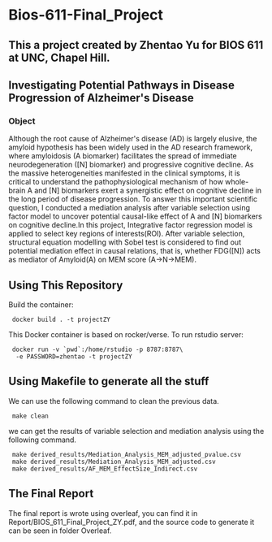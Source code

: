 # Bios-611-Final_Project
This a project created by Zhentao Yu for BIOS 611 at UNC, Chapel Hill.
------------------------

Investigating Potential Pathways in Disease Progression of Alzheimer's Disease
--------

### Object

Although the root cause of Alzheimer's disease (AD) is largely elusive, the amyloid hypothesis has been widely used in the AD research framework, where amyloidosis  (A biomarker) facilitates the spread of immediate neurodegeneration ([N] biomarker) and progressive cognitive decline. As the massive heterogeneities manifested in the clinical symptoms, it is critical to understand the pathophysiological mechanism of how whole-brain A and [N] biomarkers exert a synergistic effect on cognitive decline in the long period of disease progression. To answer this important scientific question, I conducted a mediation analysis after variable selection using factor model to uncover potential causal-like effect of A and [N] biomarkers on cognitive decline.In this project, Integrative factor regression model is applied to select key regions of interests(ROI). After variable selection, structural equation modelling with Sobel test is considered to find out potential mediation effect in causal relations, that is, whether FDG([N]) acts as mediator of Amyloid(A) on MEM score (A→N→MEM).



Using This Repository
-----
Build the container:

     docker build . -t projectZY

This Docker container is based on rocker/verse. To run rstudio server:

     docker run -v `pwd`:/home/rstudio -p 8787:8787\
      -e PASSWORD=zhentao -t projectZY
      
Using Makefile to generate all the stuff
-----
We can use the following command to clean the previous data.

     make clean
    
we can get the results of variable selection and mediation analysis using the following command.

     make derived_results/Mediation_Analysis_MEM_adjusted_pvalue.csv
     make derived_results/Mediation_Analysis_MEM_adjusted.csv
     make derived_results/AF_MEM_EffectSize_Indirect.csv
    
The Final Report
-----
The final report is wrote using overleaf, you can find it in Report/BIOS_611_Final_Project_ZY.pdf, and the source code to generate it can be seen in folder Overleaf.
